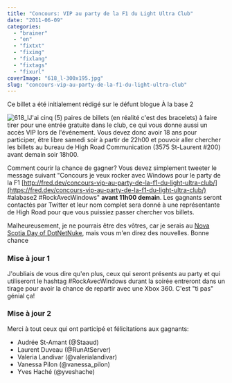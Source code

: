 ```yaml
---
title: "Concours: VIP au party de la F1 du Light Ultra Club"
date: "2011-06-09"
categories: 
  - "brainer"
  - "en"
  - "fixtxt"
  - "fiximg"
  - "fixlang"
  - "fixtags"
  - "fixurl"
coverImage: "618_l-300x195.jpg"
slug: "concours-vip-au-party-de-la-f1-du-light-ultra-club"
---
```


Ce billet a été initialement rédigé sur le défunt blogue À la base 2

![](images/618_l-300x195.jpg "618_l")J'ai cinq (5) paires de billets (en réalité c'est des bracelets) à faire tirer pour une entrée gratuite dans le club, ce qui vous donne aussi un accès VIP lors de l'événement. Vous devez donc avoir 18 ans pour participer, être libre samedi soir à partir de 22h00 et pouvoir aller chercher les billets au bureau de High Road Communication (3575 St-Laurent #200) avant demain soir 18h00.

Comment courir la chance de gagner? Vous devez simplement tweeter le message suivant "Concours je veux rocker avec Windows pour le party de la F1 [http://fred.dev/concours-vip-au-party-de-la-f1-du-light-ultra-club/](https://fred.dev/concours-vip-au-party-de-la-f1-du-light-ultra-club/) #alabase2 #RockAvecWindows" **avant 11h00 demain**. Les gagnants seront contactés par Twitter et leur nom complet sera donné à une représentante de High Road pour que vous puissiez passer chercher vos billets.

Malheureusement, je ne pourrais être des vôtres, car je serais au [Nova Scotia Day of DotNetNuke](https://novascotiadayofdotnetnuke.com), mais vous m'en direz des nouvelles. Bonne chance

### Mise à jour 1

J'oubliais de vous dire qu'en plus, ceux qui seront présents au party et qui utiliseront le hashtag #RockAvecWindows durant la soirée entreront dans un tirage pour avoir la chance de repartir avec une Xbox 360. C'est "ti pas" génial ça!

### Mise à jour 2

Merci à tout ceux qui ont participé et félicitations aux gagnants:

- Audrée St-Amant (@Staaud)
- Laurent Duveau (@RunAtServer)
- Valeria Landivar (@valerialandivar)
- Vanessa Pilon (@vanessa\_pilon)
- Yves Haché (@yveshache)
